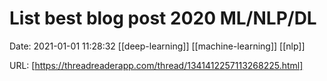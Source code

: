 # List best blog post 2020 ML/NLP/DL

Date: 2021-01-01 11:28:32
[[deep-learning]] [[machine-learning]] [[nlp]]

URL: [https://threadreaderapp.com/thread/1341412257113268225.html]
